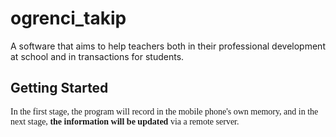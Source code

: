 # ogrenci_takip

A software that aims to help teachers both in their professional development at school 
and in transactions for students.

## Getting Started

<font face="verdana"> In the first stage, the program will record in the mobile phone's own memory, 
and in the next stage, <b>the information will be updated</b> via a remote server.</font>
